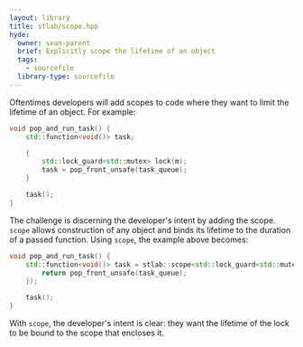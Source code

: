 ```yaml
---
layout: library
title: stlab/scope.hpp
hyde:
  owner: sean-parent
  brief: Explicitly scope the lifetime of an object
  tags:
    - sourcefile
  library-type: sourcefile
---
```


Oftentimes developers will add scopes to code where they want to limit the lifetime of an object. For example:

```c++
void pop_and_run_task() {
    std::function<void()> task;

    {
        std::lock_guard<std::mutex> lock(m);
        task = pop_front_unsafe(task_queue);
    }

    task();
}
```

The challenge is discerning the developer's intent by adding the scope. `scope` allows construction of any object and binds its lifetime to the duration of a passed function. Using `scope`, the example above becomes:

```c++
void pop_and_run_task() {
    std::function<void()> task = stlab::scope<std::lock_guard<std::mutex>>(m, [&](){
        return pop_front_unsafe(task_queue);
    });

    task();
}
```

With `scope`, the developer's intent is clear: they want the lifetime of the lock to be bound to the scope that encloses it.
